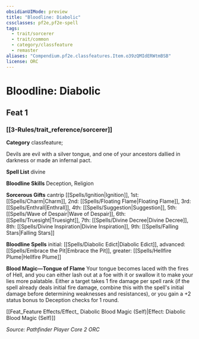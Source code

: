 ```yaml
---
obsidianUIMode: preview
title: "Bloodline: Diabolic"
cssclasses: pf2e,pf2e-spell
tags:
  - trait/sorcerer
  - trait/common
  - category/classfeature
  - remaster
aliases: "Compendium.pf2e.classfeatures.Item.o39zQMIdERWtmBSB"
license: ORC
---
```

# Bloodline: Diabolic
## Feat 1
### [[3-Rules/trait_reference/sorcerer]]

**Category** classfeature; 




Devils are evil with a silver tongue, and one of your ancestors dallied in darkness or made an infernal pact.

**Spell List** divine

**Bloodline Skills** Deception, Religion

**Sorcerous Gifts** cantrip [[Spells/Ignition|Ignition]], 1st: [[Spells/Charm|Charm]], 2nd: [[Spells/Floating Flame|Floating Flame]], 3rd: [[Spells/Enthrall|Enthrall]], 4th: [[Spells/Suggestion|Suggestion]], 5th: [[Spells/Wave of Despair|Wave of Despair]], 6th: [[Spells/Truesight|Truesight]], 7th: [[Spells/Divine Decree|Divine Decree]], 8th: [[Spells/Divine Inspiration|Divine Inspiration]], 9th: [[Spells/Falling Stars|Falling Stars]]

**Bloodline Spells** initial: [[Spells/Diabolic Edict|Diabolic Edict]], advanced: [[Spells/Embrace the Pit|Embrace the Pit]], greater: [[Spells/Hellfire Plume|Hellfire Plume]]

**Blood Magic—Tongue of Flame** Your tongue becomes laced with the fires of Hell, and you can either lash out at a foe with it or swallow it to make your lies more palatable. Either a target takes 1 fire damage per spell rank (if the spell already deals initial fire damage, combine this with the spell's initial damage before determining weaknesses and resistances), or you gain a +2 status bonus to Deception checks for 1 round.

[[Feat_Feature Effects/Effect_ Diabolic Blood Magic (Self)|Effect: Diabolic Blood Magic (Self)]]

*Source: Pathfinder Player Core 2*
*ORC*